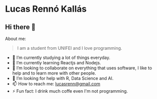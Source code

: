 
# Lucas Rennó Kallás

## Hi there 👋

About me:

> I am a student from UNIFEI and I love programming. 

- 🔭 I’m currently studying a lot of things everyday.
- 🌱 I’m currently learning Reactjs and Nodejs.
- 👯 I’m looking to collaborate on everything that uses software, I like to help and to learn more with other people. 
- 🤔 I’m looking for help with R, Data Science and AI.
- 📫 How to reach me: lucasrenn@gmail.com
- ⚡ Fun fact: I drink much coffe even I'm not programming.
